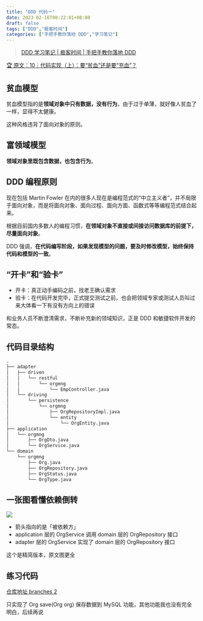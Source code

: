```yaml
---
title: "DDD 代码一"
date: 2023-02-16T00:22:01+08:00
draft: false
tags: ["DDD","极客时间"]
categories: ["手把手教你落地 DDD","学习笔记"]
---
```


> [DDD 学习笔记 | 极客时间 | 手把手教你落地 DDD](../dir)

[🏆 原文：10｜代码实现（上）：要“贫血”还是要“充血”？](http://gk.link/a/11X6i)

## 贫血模型

贫血模型指的是**领域对象中只有数据，没有行为**，由于过于单薄，就好像人贫血了一样，显得不太健康。

这种风格违背了面向对象的原则。

## 富领域模型

**领域对象里既包含数据，也包含行为**。

## DDD 编程原则

现在包括 Martin Fowler 在内的很多人现在是编程范式的“中立主义者”，并不局限于面向对象，而是将面向对象、面向过程、面向方面、函数式等等编程范式结合起来。

根据目前国内多数人的编程习惯，**在领域对象不直接或间接访问数据库的前提下，尽量面向对象**。

DDD 强调，**在代码编写阶段，如果发现模型的问题，要及时修改模型，始终保持代码和模型的一致**。

## “开卡”和“验卡”

- 开卡：真正动手编码之前，找老王确认需求
- 验卡：在代码开发完毕，正式提交测试之前，也会把领域专家或测试人员叫过来大体看一下有没有方向上的错误

和业务人员不断澄清需求，不断补充新的领域知识，正是 DDD 和敏捷软件开发的常态。

## 代码目录结构

```cmd
.
├── adapter
│   ├── driven
│   │   └── restful
│   │       └── orgmng
│   │           └── EmpController.java
│   └── driving
│       └── persistence
│           └── orgmng
│               ├── OrgRepositoryImpl.java
│               └── entity
│                   └── OrgEntity.java
├── application
│   └── orgmng
│       ├── OrgDto.java
│       └── OrgService.java
└── domain
    └── orgmng
        ├── Org.java
        ├── OrgRepository.java
        ├── OrgStatus.java
        └── OrgType.java
```

## 一张图看懂依赖倒转

![](../../../../../post/23/依赖倒转.svg)

- 箭头指向的是「被依赖方」
- application 层的 OrgService 调用 domain 层的 OrgRepository 接口
- adapter 层的 OrgService 实现了 domain 层的 OrgRepository 接口

这个是精简版本，原文图更全

## 练习代码

[仓库地址 branches 2](https://github.com/wyyl1/geektime-ddd/tree/2)

只实现了 Org save(Org org) 保存数据到 MySQL 功能，其他功能我也没有完全明白，后续再说
